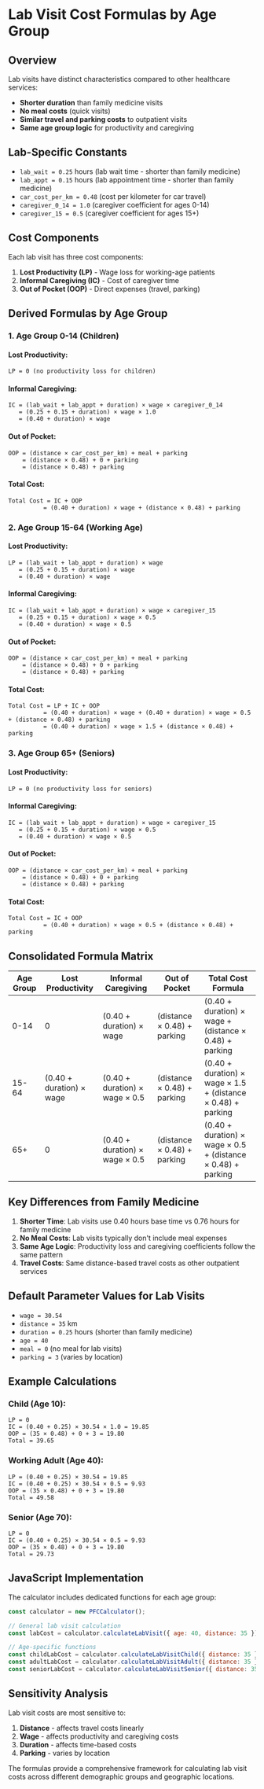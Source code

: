 # Lab Visit Cost Formulas by Age Group

## Overview

Lab visits have distinct characteristics compared to other healthcare services:

- **Shorter duration** than family medicine visits
- **No meal costs** (quick visits)
- **Similar travel and parking costs** to outpatient visits
- **Same age group logic** for productivity and caregiving

## Lab-Specific Constants

- `lab_wait = 0.25` hours (lab wait time - shorter than family medicine)
- `lab_appt = 0.15` hours (lab appointment time - shorter than family medicine)
- `car_cost_per_km = 0.48` (cost per kilometer for car travel)
- `caregiver_0_14 = 1.0` (caregiver coefficient for ages 0-14)
- `caregiver_15 = 0.5` (caregiver coefficient for ages 15+)

## Cost Components

Each lab visit has three cost components:

1. **Lost Productivity (LP)** - Wage loss for working-age patients
2. **Informal Caregiving (IC)** - Cost of caregiver time
3. **Out of Pocket (OOP)** - Direct expenses (travel, parking)

## Derived Formulas by Age Group

### 1. Age Group 0-14 (Children)

#### Lost Productivity:

```
LP = 0 (no productivity loss for children)
```

#### Informal Caregiving:

```
IC = (lab_wait + lab_appt + duration) × wage × caregiver_0_14
   = (0.25 + 0.15 + duration) × wage × 1.0
   = (0.40 + duration) × wage
```

#### Out of Pocket:

```
OOP = (distance × car_cost_per_km) + meal + parking
    = (distance × 0.48) + 0 + parking
    = (distance × 0.48) + parking
```

#### Total Cost:

```
Total Cost = IC + OOP
          = (0.40 + duration) × wage + (distance × 0.48) + parking
```

### 2. Age Group 15-64 (Working Age)

#### Lost Productivity:

```
LP = (lab_wait + lab_appt + duration) × wage
   = (0.25 + 0.15 + duration) × wage
   = (0.40 + duration) × wage
```

#### Informal Caregiving:

```
IC = (lab_wait + lab_appt + duration) × wage × caregiver_15
   = (0.25 + 0.15 + duration) × wage × 0.5
   = (0.40 + duration) × wage × 0.5
```

#### Out of Pocket:

```
OOP = (distance × car_cost_per_km) + meal + parking
    = (distance × 0.48) + 0 + parking
    = (distance × 0.48) + parking
```

#### Total Cost:

```
Total Cost = LP + IC + OOP
          = (0.40 + duration) × wage + (0.40 + duration) × wage × 0.5 + (distance × 0.48) + parking
          = (0.40 + duration) × wage × 1.5 + (distance × 0.48) + parking
```

### 3. Age Group 65+ (Seniors)

#### Lost Productivity:

```
LP = 0 (no productivity loss for seniors)
```

#### Informal Caregiving:

```
IC = (lab_wait + lab_appt + duration) × wage × caregiver_15
   = (0.25 + 0.15 + duration) × wage × 0.5
   = (0.40 + duration) × wage × 0.5
```

#### Out of Pocket:

```
OOP = (distance × car_cost_per_km) + meal + parking
    = (distance × 0.48) + 0 + parking
    = (distance × 0.48) + parking
```

#### Total Cost:

```
Total Cost = IC + OOP
          = (0.40 + duration) × wage × 0.5 + (distance × 0.48) + parking
```

## Consolidated Formula Matrix

| Age Group | Lost Productivity        | Informal Caregiving            | Out of Pocket               | Total Cost Formula                                           |
| --------- | ------------------------ | ------------------------------ | --------------------------- | ------------------------------------------------------------ |
| 0-14      | 0                        | (0.40 + duration) × wage       | (distance × 0.48) + parking | (0.40 + duration) × wage + (distance × 0.48) + parking       |
| 15-64     | (0.40 + duration) × wage | (0.40 + duration) × wage × 0.5 | (distance × 0.48) + parking | (0.40 + duration) × wage × 1.5 + (distance × 0.48) + parking |
| 65+       | 0                        | (0.40 + duration) × wage × 0.5 | (distance × 0.48) + parking | (0.40 + duration) × wage × 0.5 + (distance × 0.48) + parking |

## Key Differences from Family Medicine

1. **Shorter Time**: Lab visits use 0.40 hours base time vs 0.76 hours for family medicine
2. **No Meal Costs**: Lab visits typically don't include meal expenses
3. **Same Age Logic**: Productivity loss and caregiving coefficients follow the same pattern
4. **Travel Costs**: Same distance-based travel costs as other outpatient services

## Default Parameter Values for Lab Visits

- `wage = 30.54`
- `distance = 35` km
- `duration = 0.25` hours (shorter than family medicine)
- `age = 40`
- `meal = 0` (no meal for lab visits)
- `parking = 3` (varies by location)

## Example Calculations

### Child (Age 10):

```
LP = 0
IC = (0.40 + 0.25) × 30.54 × 1.0 = 19.85
OOP = (35 × 0.48) + 0 + 3 = 19.80
Total = 39.65
```

### Working Adult (Age 40):

```
LP = (0.40 + 0.25) × 30.54 = 19.85
IC = (0.40 + 0.25) × 30.54 × 0.5 = 9.93
OOP = (35 × 0.48) + 0 + 3 = 19.80
Total = 49.58
```

### Senior (Age 70):

```
LP = 0
IC = (0.40 + 0.25) × 30.54 × 0.5 = 9.93
OOP = (35 × 0.48) + 0 + 3 = 19.80
Total = 29.73
```

## JavaScript Implementation

The calculator includes dedicated functions for each age group:

```javascript
const calculator = new PFCCalculator();

// General lab visit calculation
const labCost = calculator.calculateLabVisit({ age: 40, distance: 35 });

// Age-specific functions
const childLabCost = calculator.calculateLabVisitChild({ distance: 35 });
const adultLabCost = calculator.calculateLabVisitAdult({ distance: 35 });
const seniorLabCost = calculator.calculateLabVisitSenior({ distance: 35 });
```

## Sensitivity Analysis

Lab visit costs are most sensitive to:

1. **Distance** - affects travel costs linearly
2. **Wage** - affects productivity and caregiving costs
3. **Duration** - affects time-based costs
4. **Parking** - varies by location

The formulas provide a comprehensive framework for calculating lab visit costs across different demographic groups and geographic locations.
